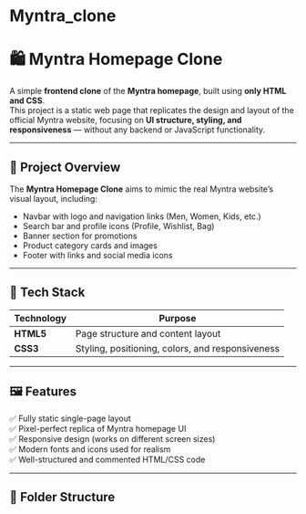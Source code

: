# Myntra_clone
# 🛍️ Myntra Homepage Clone

A simple **frontend clone** of the **Myntra homepage**, built using **only HTML and CSS**.  
This project is a static web page that replicates the design and layout of the official Myntra website, focusing on **UI structure, styling, and responsiveness** — without any backend or JavaScript functionality.

---

## 🚀 Project Overview

The **Myntra Homepage Clone** aims to mimic the real Myntra website’s visual layout, including:
- Navbar with logo and navigation links (Men, Women, Kids, etc.)
- Search bar and profile icons (Profile, Wishlist, Bag)
- Banner section for promotions
- Product category cards and images
- Footer with links and social media icons

---

## 🧱 Tech Stack

| Technology | Purpose |
|-------------|----------|
| **HTML5** | Page structure and content layout |
| **CSS3** | Styling, positioning, colors, and responsiveness |

---

## 🖼️ Features

✅ Fully static single-page layout  
✅ Pixel-perfect replica of Myntra homepage UI  
✅ Responsive design (works on different screen sizes)  
✅ Modern fonts and icons used for realism  
✅ Well-structured and commented HTML/CSS code  

---

## 📂 Folder Structure

